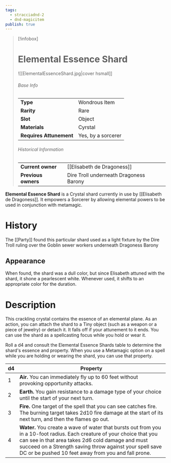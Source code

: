 ```yaml
---
tags:
  - stracciadnd-2
  - dnd-magicitem
publish: true
---
```

> [!infobox]  
> # Elemental Essence Shard
> ![[ElementalEssenceShard.jpg|cover hsmall]]
> ###### Base Info
> | | |
> |---|---|
> | **Type** | Wondrous Item |
> | **Rarity** | Rare |
> | **Slot** | Object |
> | **Materials** | Cyrstal |
> | **Requires Attunement** | Yes, by a sorcerer |
> ###### Historical Information
> | | |
> |---|---|
> | **Current owner** | [[Elisabeth de Dragoness]] |
> | **Previous owners** | Dire Troll underneath Dragoness Barony |

**Elemental Essence Shard** is a Crystal shard currently in use by [[Elisabeth de Dragoness]]. It empowers a Sorcerer by allowing elemental powers to be used in conjunction with metamagic.
# History
The [[Party]] found this particular shard used as a light fixture by the Dire Troll ruling over the Goblin sewer workers underneath Dragoness Barony
## Appearance
When found, the shard was a dull color, but since Elisabeth attuned with the shard, it shone a pearlescent white. Whenever used, it shifts to an appropriate color for the duration.
# Description
This crackling crystal contains the essence of an elemental plane. As an action, you can attach the shard to a Tiny object (such as a weapon or a piece of jewelry) or detach it. It falls off if your attunement to it ends. You can use the shard as a spellcasting focus while you hold or wear it.

Roll a d4 and consult the Elemental Essence Shards table to determine the shard's essence and property. When you use a Metamagic option on a spell while you are holding or wearing the shard, you can use that property.

| d4  | Property                                                                                                                                                                                                                                                                                       |
| --- | ---------------------------------------------------------------------------------------------------------------------------------------------------------------------------------------------------------------------------------------------------------------------------------------------- |
| 1   | **Air.** You can immediately fly up to 60 feet without provoking opportunity attacks.                                                                                                                                                                                                          |
| 2   | **Earth.** You gain resistance to a damage type of your choice until the start of your next turn.                                                                                                                                                                                              |
| 3   | **Fire.** One target of the spell that you can see catches fire. The burning target takes 2d10 fire damage at the start of its next turn, and then the flames go out.                                                                                                                          |
| 4   | **Water.** You create a wave of water that bursts out from you in a 10-foot radius. Each creature of your choice that you can see in that area takes 2d6 cold damage and must succeed on a Strength saving throw against your spell save DC or be pushed 10 feet away from you and fall prone. |
